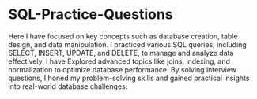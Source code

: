 # SQL-Practice-Questions
Here I have focused on key concepts such as database creation, table design, and data manipulation. I practiced various SQL queries, including SELECT, INSERT, UPDATE, and DELETE, to manage and analyze data effectively. I have Explored advanced topics like joins, indexing, and normalization to optimize database performance. By solving interview questions, I honed my problem-solving skills and gained practical insights into real-world database challenges.
